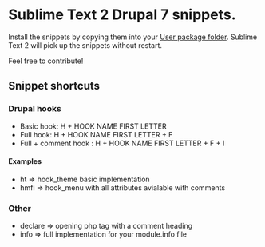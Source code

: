 # Sublime Text 2 Drupal 7 snippets. #

Install the snippets by copying them into your [User package folder](http://docs.sublimetext.info/en/latest/basic_concepts.html#the-user-package). Sublime Text 2 will pick up the snippets without restart.

Feel free to contribute!

## Snippet shortcuts ##

### Drupal hooks ###
* Basic hook: H + HOOK NAME FIRST LETTER
* Full hook:  H + HOOK NAME FIRST LETTER + F
* Full + comment hook : H + HOOK NAME FIRST LETTER + F + I

#### Examples ####
* ht => hook_theme basic implementation
* hmfi => hook_menu with all attributes avialable with comments

### Other ###
* declare => opening php tag with a comment heading
* info => full implementation for your module.info file
